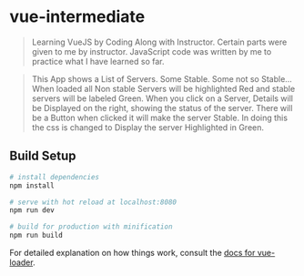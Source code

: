 # vue-intermediate

> Learning VueJS by Coding Along with Instructor.  Certain parts were given to me by instructor. JavaScript code was written by me to practice what I have learned so far.

> This App shows a List of Servers. Some Stable. Some not so Stable... When loaded all Non stable Servers will be highlighted Red and stable servers will be labeled Green.  When you click on a Server, Details will be Displayed on the right, showing the status of the server. There will be a Button when clicked it will make the server Stable. In doing this the css is changed to Display the server Highlighted in Green.

## Build Setup

``` bash
# install dependencies
npm install

# serve with hot reload at localhost:8080
npm run dev

# build for production with minification
npm run build
```

For detailed explanation on how things work, consult the [docs for vue-loader](http://vuejs.github.io/vue-loader).

